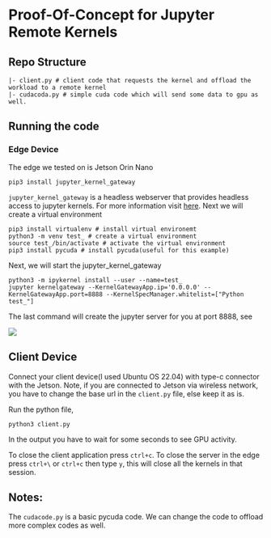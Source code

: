 # Proof-Of-Concept for Jupyter Remote Kernels

## Repo Structure
```
|- client.py # client code that requests the kernel and offload the workload to a remote kernel
|- cudacoda.py # simple cuda code which will send some data to gpu as well.
```

## Running the code
### Edge Device
The edge we tested on is Jetson Orin Nano
```
pip3 install jupyter_kernel_gateway
```
```jupyter_kernel_gateway``` is a headless webserver that provides headless access to jupyter kernels. For more information visit <a href="https://jupyter-kernel-gateway.readthedocs.io/en/latest/index.html">here</a>.
Next we will create a virtual environment
```
pip3 install virtualenv # install virtual environemt
python3 -m venv test_ # create a virtual environment
source test_/bin/activate # activate the virtual environment
pip3 install pycuda # install pycuda(useful for this example)
```

Next, we will start the jupyter_kernel_gateway
```
python3 -m ipykernel install --user --name=test_
jupyter kernelgateway --KernelGatewayApp.ip='0.0.0.0' --KernelGatewayApp.port=8888 --KernelSpecManager.whitelist=["Python test_"]
```
The last command will create the jupyter server for you at port 8888, see 

<img src="jupyter-server.png"></img>

## Client Device
Connect your client device(I used Ubuntu OS 22.04) with type-c connector with the Jetson.
Note, if you are connected to Jetson via wireless network, you have to change the base url in the ```client.py``` file, else keep it as is.

Run the python file,
```
python3 client.py
```
In the output you have to wait for some seconds to see GPU activity. 

To close the client application press ```ctrl+c```.
To close the server in the edge press ```ctrl+\``` or ```ctrl+c``` then type ```y```, this will close all the kernels in that session.

## Notes:
The ```cudacode.py``` is a basic pycuda code. We can change the code to offload more complex codes as well. 